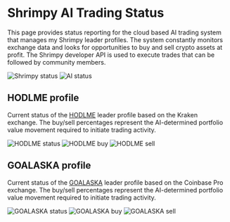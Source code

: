 # Shrimpy AI Trading Status
This page provides status reporting for the cloud based AI trading system that manages my Shrimpy leader profiles. The system constantly monitors exchange data and looks for opportunities to buy and sell crypto assets at profit. The Shrimpy developer API is used to execute trades that can be followed by community members.

![Shrimpy status](https://img.shields.io/uptimerobot/status/m789077200-23848cac4897f8de2e80efb0?label=Shrimpy)
![AI status](https://img.shields.io/uptimerobot/status/m789070593-702ca0444716b58c07d6ff2d?label=AI%20Trading)

## HODLME profile
Current status of the [HODLME](https://dashboard.shrimpy.io/leader/hodlme) leader profile based on the Kraken exchange. The buy/sell percentages represent the AI-determined portfolio value movement required to initiate trading activity.

![HODLME status](https://img.shields.io/uptimerobot/status/m789070602-0f635a0f664651c1b0447c6d)
![HODLME buy](https://img.shields.io/endpoint?url=https%3A%2F%2Fshrimpy.d4pncgqv1d5.us-south.codeengine.appdomain.cloud%2Fshield%2Fhodlme%2Fbuy)
![HODLME sell](https://img.shields.io/endpoint?url=https%3A%2F%2Fshrimpy.d4pncgqv1d5.us-south.codeengine.appdomain.cloud%2Fshield%2Fhodlme%2Fsell)

## GOALASKA profile
Current status of the [GOALASKA](https://dashboard.shrimpy.io/leader/goalaska) leader profile based on the Coinbase Pro exchange. The buy/sell percentages represent the AI-determined portfolio value movement required to initiate trading activity.

![GOALASKA status](https://img.shields.io/uptimerobot/status/m789070612-8f39d60dac5b591cd4b43dee)
![GOALASKA buy](https://img.shields.io/endpoint?url=https%3A%2F%2Fshrimpy.d4pncgqv1d5.us-south.codeengine.appdomain.cloud%2Fshield%2Fgoalaska%2Fbuy)
![GOALASKA sell](https://img.shields.io/endpoint?url=https%3A%2F%2Fshrimpy.d4pncgqv1d5.us-south.codeengine.appdomain.cloud%2Fshield%2Fgoalaska%2Fsell)
